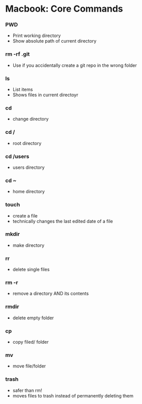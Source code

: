 # Macbook: Core Commands

### PWD

- Print working directory
- Show absolute path of current directory

### rm -rf .git

- Use if you accidentally create a git repo in the wrong folder

### ls 

- List items
- Shows files in current directoyr

### cd

- change directory

### cd / 

- root directory

### cd /users

- users directory

### cd ~

- home directory

### touch

- create a file
- technically changes the last edited date of a file

### mkdir

- make directory

### rr

- delete single files

### rm -r <directoryname>

- remove a directory AND its contents

### rmdir

- delete empty folder


### cp

- copy filed/ folder

### mv

- move file/folder

### trash

- safer than rm!
- moves files to trash instead of permanently deleting them